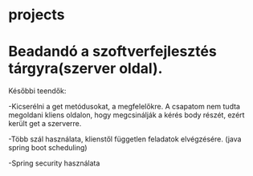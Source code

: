 # projects

<h1>Beadandó a szoftverfejlesztés tárgyra(szerver oldal).</h1>
<p>Későbbi teendők:</p>
  <p>-Kicserélni a get metódusokat, a megfelelőkre. A csapatom nem tudta megoldani kliens oldalon, hogy megcsinálják a kérés body részét, ezért került get a szerverre.</p>
  <p>-Több szál használata, klienstől független feladatok elvégzésére. (java spring boot scheduling)</p>
  <p>-Spring security használata</p>
